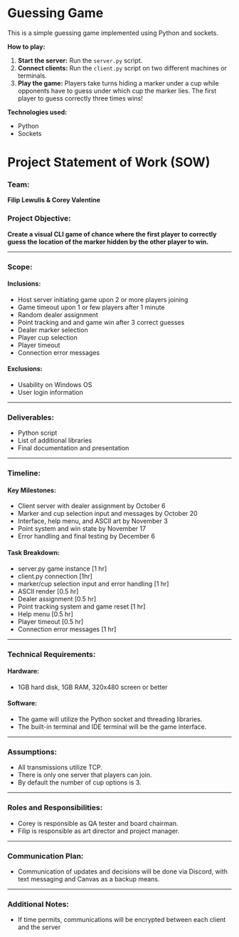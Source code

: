 # Guessing Game

This is a simple guessing game implemented using Python and sockets.

**How to play:**
1. **Start the server:** Run the `server.py` script.
2. **Connect clients:** Run the `client.py` script on two different machines or terminals.
3. **Play the game:** Players take turns hiding a marker under a cup while opponents have to guess under which cup the marker lies. The first player to guess correctly three times wins!

**Technologies used:**
* Python
* Sockets

# Project Statement of Work (SOW)

### Team:
**Filip Lewulis & Corey Valentine**

### Project Objective:
**Create a visual CLI game of chance where the first player to correctly guess the location of the marker hidden by the other player to win.**

---

### Scope:

#### Inclusions:
- Host server initiating game upon 2 or more players joining
- Game timeout upon 1 or few players after 1 minute
- Random dealer assignment
- Point tracking and and game win after 3 correct guesses
- Dealer marker selection
- Player cup selection
- Player timeout
- Connection error messages

#### Exclusions:
- Usability on Windows OS
- User login information

---

### Deliverables:
- Python script
- List of additional libraries
- Final documentation and presentation

---

### Timeline:

#### Key Milestones:
- Client server with dealer assignment by October 6
- Marker and cup selection input and messages by October 20
- Interface, help menu, and ASCII art by November 3
- Point system and win state by November 17
- Error handling and final testing by December 6

#### Task Breakdown:
- server.py game instance [1 hr]
- client.py connection [1hr]
- marker/cup selection input and error handling [1 hr]
- ASCII render [0.5 hr]
- Dealer assignment [0.5 hr]
- Point tracking system and game reset [1 hr]
- Help menu [0.5 hr]
- Player timeout [0.5 hr]
- Connection error messages [1 hr]

---

### Technical Requirements:

#### Hardware:
- 1GB hard disk, 1GB RAM, 320x480 screen or better

#### Software:
- The game will utilize the Python socket and threading libraries.
- The built-in terminal and IDE terminal will be the game interface.

---

### Assumptions:
- All transmissions utilize TCP.
- There is only one server that players can join.
- By default the number of cup options is 3.

---

### Roles and Responsibilities:
- Corey is responsible as QA tester and board chairman.
- Filip is responsible as art director and project manager.

---

### Communication Plan:
- Communication of updates and decisions will be done via Discord, with text messaging and Canvas as a backup means.

---

### Additional Notes:
- If time permits, communications will be encrypted between each client and the server
